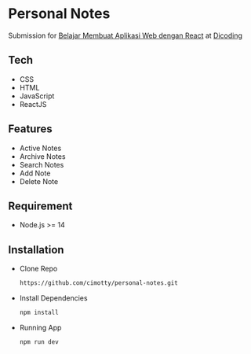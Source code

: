 # Personal Notes
Submission for [Belajar Membuat Aplikasi Web dengan React] at [Dicoding]

[Belajar Membuat Aplikasi Web dengan React]: <https://www.dicoding.com/academies/163>
[Dicoding]: <https://www.dicoding.com/>

## Tech
- CSS
- HTML
- JavaScript
- ReactJS

## Features
- Active Notes
- Archive Notes
- Search Notes
- Add Note
- Delete Note

## Requirement
- Node.js >= 14

## Installation
- Clone Repo
  ```sh
  https://github.com/cimotty/personal-notes.git
  ```
- Install Dependencies
  ```sh
  npm install
  ```
- Running App
  ```sh
  npm run dev
  ```
